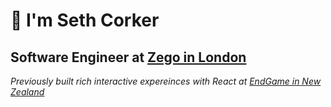 # 👋 I'm Seth Corker
## Software Engineer at [Zego in London](https://www.zego.com/)
_Previously built rich interactive expereinces with React at [EndGame in New Zealand](https://www.end-game.com/)_
